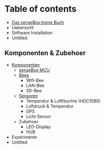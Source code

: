 # Table of contents

* [Das senseBox:home Buch](README.md)
* Uebersicht
* Software Installation
* Untitled

## Komponenten & Zubehoer

* [Komponenten](komponenten/komponenten/README.md)
  * [senseBox MCU](komponenten/komponenten/sensebox-mcu.md)
  * [Bees](komponenten/komponenten/bees/README.md)
    * Wifi-Bee
    * LAN-Bee
    * SD-Bee
  * [Sensoren](komponenten/komponenten/sensoren/README.md)
    * Temperatur & Luftfeuchte \(HDC1080\)
    * Luftdruck & Temperatur
    * GPS
    * Licht Sensor
  * Zubehoer
    * LED-Display
    * HUB
* Experimente
* Untitled

